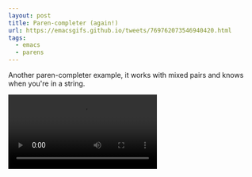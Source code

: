 ```yaml
---
layout: post
title: Paren-completer (again!)
url: https://emacsgifs.github.io/tweets/769762073546940420.html
tags:
  - emacs
  - parens
---
```


Another paren-completer example, it works with mixed pairs and knows when you're in a string.

<video controls autoplay>
  <source src="/public/videos/769762073546940420.mp4" type="video/mp4">
    Sorry your browser does not support the video tag, maybe time to upgrade?
</video>
